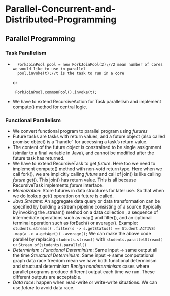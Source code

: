 # Parallel-Concurrent-and-Distributed-Programming

## Parallel Programming
### Task Parallelism
* ```
	ForkJoinPool pool = new ForkJoinPool(2);//2 mean number of cores we would like to use in parallel
	pool.invoke(t);//t is the task to run in a core
   ```

   or 
   ```
    ForkJoinPool.commonPool().invoke(t);
   ```
* We have to extend RecursiveAction for Task parallelism and implement compute() method for central logic.
### Functional Parallelism
* We convert functional program to parallel program using *futures*
* Future tasks are tasks with return values, and a future object (also called promise object) is a “handle” for accessing a task’s return value.
* The content of the future object is constrained to be single assignment (similar to a final variable in Java), and cannot be modified after the future task has returned.
* We have to extend RecursiveTask to get *future*. Here too we need to implement compute() method with non-void return type. Here when we call fork(), we are implicitly calling *future* and call of join() is like calling *future* get(). This join() has return value. This is all because RecursiveTask implements *future* interface.
* *Memoization*: Store futures in data structures for later use. So that when we do lookup get() operation on future is called.
* *Java Streams*: An aggregate data query or data transformation can be specified by building a stream pipeline consisting of a source (typically by invoking the .stream() method on a data collection , a sequence of intermediate operations such as map() and filter(), and an optional terminal operation such as forEach() or average().
		Example: ```
				students.stream()
		    			.filter(s -> s.getStatus() == Student.ACTIVE)
		    			.map(a -> a.getAge())
		    			.average();
    			```
    	We can make the above code parallel by replacing ``` students.stream() ``` with ``` students.parallelStream() ``` or ``` Stream.of(students).parallel() ```
* *Determinism* : 
	*Functional Determinism*: Same input -> same output all the time
	*Structural Determinism*: Same input -> same computational graph
	data race freedom mean we have both functional determinism and structural determinism
	*Benign nondeterminism*: cases where parallel programs produce different output each time we run. These different outputs are acceptable.
* *Data race*: happen when read-write or write-write situations. We can use *future* to avoid data race.